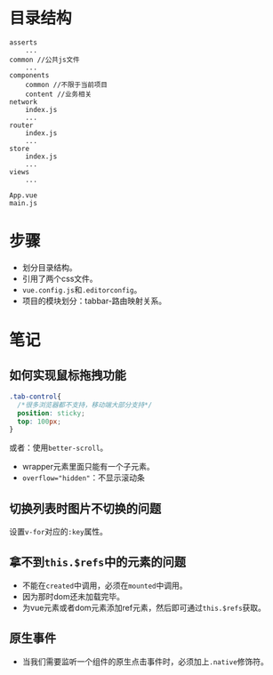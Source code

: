 # 目录结构

```
asserts
    ...
common //公共js文件
    ...
components
    common //不限于当前项目
    content //业务相关
network
    index.js
    ...
router
    index.js
    ...
store
    index.js
    ...
views
    ...
    
App.vue
main.js
```

# 步骤

* 划分目录结构。
* 引用了两个css文件。
* `vue.config.js`和`.editorconfig`。
* 项目的模块划分：tabbar-路由映射关系。

# 笔记

## 如何实现鼠标拖拽功能

```css
.tab-control{
  /*很多浏览器都不支持，移动端大部分支持*/
  position: sticky; 
  top: 100px;
}
```

或者：使用`better-scroll`。
* wrapper元素里面只能有一个子元素。 
* `overflow="hidden"`：不显示滚动条


## 切换列表时图片不切换的问题

设置`v-for`对应的`:key`属性。

## 拿不到`this.$refs`中的元素的问题

* 不能在`created`中调用，必须在`mounted`中调用。
* 因为那时dom还未加载完毕。
* 为vue元素或者dom元素添加ref元素，然后即可通过`this.$refs`获取。

## 原生事件

* 当我们需要监听一个组件的原生点击事件时，必须加上`.native`修饰符。
